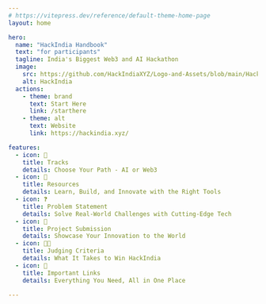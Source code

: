 ```yaml
---
# https://vitepress.dev/reference/default-theme-home-page
layout: home

hero:
  name: "HackIndia Handbook"
  text: "for participants"
  tagline: India's Biggest Web3 and AI Hackathon
  image:
    src: https://github.com/HackIndiaXYZ/Logo-and-Assets/blob/main/HackIndia%20Logo/Only%20Logo%20-%20HackIndia%20512x512.png?raw=true
    alt: HackIndia
  actions:
    - theme: brand
      text: Start Here
      link: /starthere
    - theme: alt
      text: Website
      link: https://hackindia.xyz/

features:
  - icon: 🚗
    title: Tracks
    details: Choose Your Path - AI or Web3
  - icon: 📑
    title: Resources
    details: Learn, Build, and Innovate with the Right Tools
  - icon: ❓
    title: Problem Statement
    details: Solve Real-World Challenges with Cutting-Edge Tech
  - icon: 🛑
    title: Project Submission
    details: Showcase Your Innovation to the World
  - icon: 👩‍🏫
    title: Judging Criteria
    details: What It Takes to Win HackIndia
  - icon: 🔗
    title: Important Links
    details: Everything You Need, All in One Place
  
---
```


